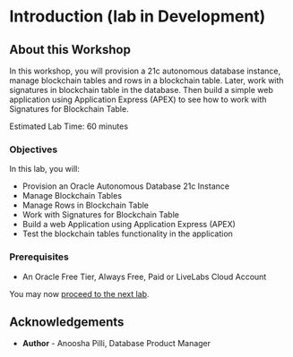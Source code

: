 # Introduction (lab in Development)

## About this Workshop

In this workshop, you will provision a 21c autonomous database instance, manage blockchain tables and rows in a blockchain table. Later, work with signatures in blockchain table in the database. Then build a simple web application using Application Express (APEX) to see how to work with Signatures for Blockchain Table.

Estimated Lab Time: 60 minutes

### Objectives

In this lab, you will:

* Provision an Oracle Autonomous Database 21c Instance
* Manage Blockchain Tables
* Manage Rows in Blockchain Table
* Work with Signatures for Blockchain Table
* Build a web Application using Application Express (APEX)
* Test the blockchain tables functionality in the application

### Prerequisites

* An Oracle Free Tier, Always Free, Paid or LiveLabs Cloud Account

You may now [proceed to the next lab](#next).

## Acknowledgements

* **Author** - Anoosha Pilli, Database Product Manager